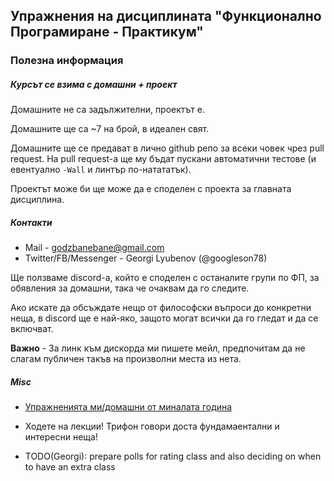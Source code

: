 ## Упражнения на дисциплината "Функционално Програмиране - Практикум"

### Полезна информация

##### Курсът се взима с домашни + проект
Домашните не са задължителни, проектът е.

Домашните ще са ~7 на брой, в идеален свят.

Домашните ще се предават в лично github репо за всеки човек
чрез pull request. На pull request-а ще му бъдат пускани автоматични тестове
(и евентуално `-Wall` и линтър по-натататък).

Проектът може би ще може да е споделен с проекта за главната дисциплина.

##### Контакти

* Mail - godzbanebane@gmail.com
* Twitter/FB/Messenger - Georgi Lyubenov (@googleson78)

Ще ползваме discord-а, който е споделен с останалите групи по ФП, за обявления за домашни, така че очаквам да го следите.

Ако искате да обсъждате нещо от философски въпроси до конкретни неща, в discord ще е най-яко,
защото могат всички да го гледат и да се включват.

**Важно** - За линк към дискорда ми пишете мейл, предпочитам да не слагам публичен такъв на произволни места из нета.

##### Misc
* [Упражненията ми/домашни от миналата година](https://github.com/googleson78/fp-pract1819)

* Ходете на лекции! Трифон говори доста фундамаентални и интересни неща!

* TODO(Georgi): prepare polls for rating class and also deciding on when to have an extra class
